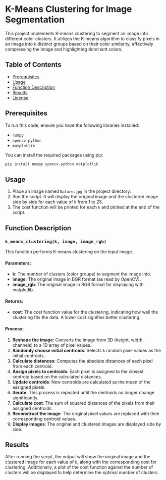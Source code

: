 # K-Means Clustering for Image Segmentation

This project implements K-means clustering to segment an image into different color clusters. It utilizes the K-means algorithm to classify pixels in an image into `k` distinct groups based on their color similarity, effectively compressing the image and highlighting dominant colors.

## Table of Contents

- [Prerequisites](#prerequisites)
- [Usage](#usage)
- [Function Description](#function-description)
- [Results](#results)
- [License](#license)

## Prerequisites

To run this code, ensure you have the following libraries installed:

- `numpy`
- `opencv-python`
- `matplotlib`

You can install the required packages using pip:

```bash
pip install numpy opencv-python matplotlib
```

## Usage

1. Place an image named `Nature.jpg` in the project directory.
2. Run the script. It will display the original image and the clustered image side by side for each value of `k` from 1 to 25.
3. The cost function will be printed for each `k` and plotted at the end of the script.

## Function Description

### `k_means_clustering(k, image, image_rgb)`

This function performs K-means clustering on the input image.

#### Parameters:
- **k**: The number of clusters (color groups) to segment the image into.
- **image**: The original image in BGR format (as read by OpenCV).
- **image_rgb**: The original image in RGB format for displaying with matplotlib.

#### Returns:
- **cost**: The cost function value for the clustering, indicating how well the clustering fits the data. A lower cost signifies better clustering.

#### Process:
1. **Reshape the image**: Converts the image from 3D (height, width, channels) to a 1D array of pixel values.
2. **Randomly choose initial centroids**: Selects `k` random pixel values as the initial centroids.
3. **Calculate distances**: Computes the absolute distances of each pixel from each centroid.
4. **Assign pixels to centroids**: Each pixel is assigned to the closest centroid based on the calculated distances.
5. **Update centroids**: New centroids are calculated as the mean of the assigned pixels.
6. **Iterate**: This process is repeated until the centroids no longer change significantly.
7. **Calculate cost**: The sum of squared distances of the pixels from their assigned centroids.
8. **Reconstruct the image**: The original pixel values are replaced with their corresponding centroid values.
9. **Display images**: The original and clustered images are displayed side by side.

## Results

After running the script, the output will show the original image and the clustered image for each value of `k`, along with the corresponding cost for clustering. Additionally, a plot of the cost function against the number of clusters will be displayed to help determine the optimal number of clusters.
